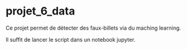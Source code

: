 # projet_6_data

Ce projet permet de détecter des faux-billets via du maching learning.

Il suffit de lancer le script dans un notebook jupyter.
